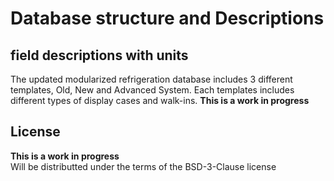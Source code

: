 # Database structure and Descriptions
## **field descriptions with units**

The updated modularized refrigeration database includes 3 different templates, Old, New and Advanced System. Each templates includes different types of display cases and walk-ins.   **This is a work in progress**  

## **License**
**This is a work in progress**  
Will be distributted under the terms of the BSD-3-Clause license

